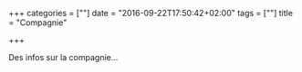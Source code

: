 +++
categories = [""]
date = "2016-09-22T17:50:42+02:00"
tags = [""]
title = "Compagnie"

+++

Des infos sur la compagnie...
